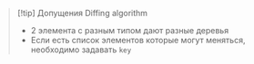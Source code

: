 >[!tip] Допущения Diffing algorithm
>* 2 элемента с разным типом дают разные деревья
>* Если есть список элементов которые могут меняться, необходимо задавать `key`
